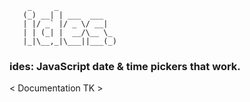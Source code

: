 ```
    _     _             
   (_) __| | ___  ___   
   | |/ _` |/ _ \/ __|  
   | | (_| |  __/\__ \_
   |_|\__,_|\___||___(_)

```

### ides: JavaScript date & time pickers that work.

< Documentation TK >
